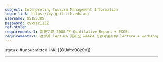 ```yaml
---
subject: Interpreting Tourism Management Information
login-link: https://my.griffith.edu.au/
username: S5155385
password: cyxxzz11ZZ
ref-style: 
requirements-1: 需要完成 2000 字 Qualitative Report + EXCEL
requirements-2: 这学期 lecture 更新至 week4 可参考去年的 lecture + workshop
---
```

status: #unsubmitted 
link: [[GU#^c9829d]]

---

